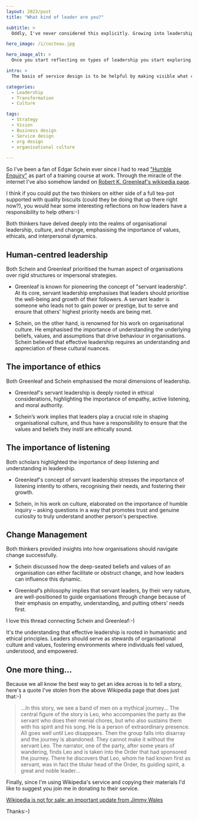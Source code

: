 ```yaml
---
layout: 2023/post
title: "What kind of leader are you?"

subtitle: >
  Oddly, I've never considered this explicitly. Growing into leadership roles I instinctively built on the experiences created by my own heros and mentors, but I hadn't stopped to consider the detail of why they did it.

hero_image: /i/cocteau.jpg

hero_image_alt: >
  Once you start reflecting on types of leadership you start exploring your relationship to purpose. Finding that meaningful purpose is a journey we're all on, and it should be our job to help:-)

intro: >
  The basis of service design is to be helpful by making visible what cannot be seen. It always followed for me that a leader, or leadership itself, was simply to work towards being even more helpful.

categories:
  - Leadership
  - Transformation
  - Culture

tags:
  - Strategy
  - Vision
  - Business design
  - Service design
  - org design
  - organisational culture
 
---
```


So I've been a fan of Edgar Schein ever since I had to read ["Humble Enquiry"](https://g.co/kgs/S6pzBt) as part of a training course at work. Through the miracle of the internet I've also somehow landed on [Robert K. Greenleaf's wikipedia page](https://en.wikipedia.org/wiki/Robert_K._Greenleaf).

I think if you could put the two thinkers on either side of a full tea-pot supported with quality biscuits (could they be doing that up there right now?), you would hear some interesting reflections on how leaders have a responsibility to help others:-)

Both thinkers have delved deeply into the realms of organisational leadership, culture, and change, emphasising the importance of values, ethicals, and interpersonal dynamics.

## Human-centred leadership

Both Schein and Greenleaf prioritised the human aspect of organisations over rigid structures or impersonal strategies.

- Greenleaf is known for pioneering the concept of "servant leadership". At its core, servant leadership emphasises that leaders should prioritise the well-being and growth of their followers. A servant leader is someone who leads not to gain power or prestige, but to serve and ensure that others' highest priority needs are being met.

- Schein, on the other hand, is renowned for his work on organisational culture. He emphasised the importance of understanding the underlying beliefs, values, and assumptions that drive behaviour in organisations. Schein believed that effective leadership requires an understanding and appreciation of these cultural nuances.

## The importance of ethics

Both Greenleaf and Schein emphasised the moral dimensions of leadership. 

- Greenleaf's servant leadership is deeply rooted in ethical considerations, highlighting the importance of empathy, active listening, and moral authority.

- Schein’s work implies that leaders play a crucial role in shaping organisational culture, and thus have a responsibility to ensure that the values and beliefs they instil are ethically sound.

## The importance of listening

Both scholars highlighted the importance of deep listening and understanding in leadership.

- Greenleaf's concept of servant leadership stresses the importance of listening intently to others, recognising their needs, and fostering their growth.

- Schein, in his work on culture, elaborated on the importance of humble inquiry – asking questions in a way that promotes trust and genuine curiosity to truly understand another person's perspective.

## Change Management

Both thinkers provided insights into how organisations should navigate change successfully.

- Schein discussed how the deep-seated beliefs and values of an organisation can either facilitate or obstruct change, and how leaders can influence this dynamic.

- Greenleaf’s philosophy implies that servant leaders, by their very nature, are well-positioned to guide organisations through change because of their emphasis on empathy, understanding, and putting others' needs first.

I love this thread connecting Schein and Greenleaf:-) 

It's the understanding that effective leadership is rooted in humanistic and ethical principles. Leaders should serve as stewards of organisational culture and values, fostering environments where individuals feel valued, understood, and empowered.

## One more thing...

Because we all know the best way to get an idea across is to tell a story, here's a quote I've stolen from the above Wikipedia page that does just that:-)

> ...In this story, we see a band of men on a mythical journey...
> The central figure of the story is Leo, who accompanies the party 
> as the servant who does their menial chores, but who also sustains them 
> with his spirit and his song. He is a person of extraordinary presence. 
> All goes well until Leo disappears. Then the group falls into disarray 
> and the journey is abandoned. They cannot make it without the servant Leo. 
> The narrator, one of the party, after some years of wandering, 
> finds Leo and is taken into the Order that had sponsored the journey. 
> There he discovers that Leo, whom he had known first as servant, 
> was in fact the titular head of the Order, its guiding spirit, 
> a great and noble leader...

Finally, since I'm using Wikipedia's service and copying their materials I'd like to suggest you join me in donating to their service.

[Wikipedia is not for sale: an important update from Jimmy Wales](https://donate.wikimedia.org/w/index.php?title=Special:LandingPage&country=GB&uselang=en&utm_medium=donatewiki_page&utm_source=Ways_to_Give&utm_campaign=donate_now_btn)

Thanks:-)